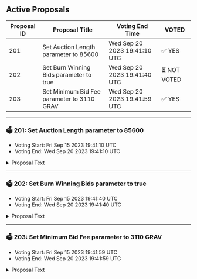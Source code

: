 ## Active Proposals

| Proposal ID | Proposal Title | Voting End Time | VOTED |
|-------------|----------------|-----------------|-------|
| 201 | Set Auction Length parameter to 85600 | Wed Sep 20 2023 19:41:10 UTC | ✅ YES |
| 202 | Set Burn Winning Bids parameter to true | Wed Sep 20 2023 19:41:40 UTC | ⏳ NOT VOTED |
| 203 | Set Minimum Bid Fee parameter to 3110 GRAV | Wed Sep 20 2023 19:41:59 UTC | ✅ YES |

---

### 🗳 201: Set Auction Length parameter to 85600
- Voting Start: Fri Sep 15 2023 19:41:10 UTC
- Voting End: Wed Sep 20 2023 19:41:10 UTC

<details>
<summary>Proposal Text</summary>
 
# SummarynnThis proposal, if accepted, will effect the implementation of an upcoming SoftwareUpgradeProposal for the Apollo upgrade to Gravity Bridge.nThe Apollo upgrade intends to change several things about Gravity Bridge, including:n README.md archway_service_Governance.md axelar_service_Governance.md bandchain_service_Governance.md ccv.png ccvalidators_logo.png chains chains.json chains.schema.json chihuahua_service_Governance.md comdex_service_Governance.md composable_service_Governance.md cosmoshub_service_Governance.md cryptocrew-validators-logo.png evmos_service_Governance.md gravitybridge_service_Governance.md injective_service_Governance.md juno_service_Governance.md kava_service_Governance.md kujira_service_Governance.md mars_service_Governance.md migaloo_service_Governance.md nolus_service_Governance.md omniflixhub_service_Governance.md osmosis_service_Governance.md passage_service_Governance.md persistence_service_Governance.md quicksilver_service_Governance.md relayers.json relayers.schema.json reports secretnetwork_service_Governance.md solva_logo.png stargaze_service_Governance.md terra2_service_Governance.md update_governance_info.sh Deployment of the Auction modulen README.md archway_service_Governance.md axelar_service_Governance.md bandchain_service_Governance.md ccv.png ccvalidators_logo.png chains chains.json chains.schema.json chihuahua_service_Governance.md comdex_service_Governance.md composable_service_Governance.md cosmoshub_service_Governance.md cryptocrew-validators-logo.png evmos_service_Governance.md gravitybridge_service_Governance.md injective_service_Governance.md juno_service_Governance.md kava_service_Governance.md kujira_service_Governance.md mars_service_Governance.md migaloo_service_Governance.md nolus_service_Governance.md omniflixhub_service_Governance.md osmosis_service_Governance.md passage_service_Governance.md persistence_service_Governance.md quicksilver_service_Governance.md relayers.json relayers.schema.json reports secretnetwork_service_Governance.md solva_logo.png stargaze_service_Governance.md terra2_service_Governance.md update_governance_info.sh Sending half of all Send To Eth chain fees collected to the Community Pool (for use by the Auction module)n README.md archway_service_Governance.md axelar_service_Governance.md bandchain_service_Governance.md ccv.png ccvalidators_logo.png chains chains.json chains.schema.json chihuahua_service_Governance.md comdex_service_Governance.md composable_service_Governance.md cosmoshub_service_Governance.md cryptocrew-validators-logo.png evmos_service_Governance.md gravitybridge_service_Governance.md injective_service_Governance.md juno_service_Governance.md kava_service_Governance.md kujira_service_Governance.md mars_service_Governance.md migaloo_service_Governance.md nolus_service_Governance.md omniflixhub_service_Governance.md osmosis_service_Governance.md passage_service_Governance.md persistence_service_Governance.md quicksilver_service_Governance.md relayers.json relayers.schema.json reports secretnetwork_service_Governance.md solva_logo.png stargaze_service_Governance.md terra2_service_Governance.md update_governance_info.sh Add MetaMask signing support to Gravity Bridge (a.k.a. EIP-712 Signing support)nn This proposal in particular gives the community a voice on an Auction module parameter called auction_length. See #Proposal Details below for more information on this proposal's effect.nn # Contextnn ## Auction Module Fundingnn With [Proposal #180](https://commonwealth.im/gravity-bridge/proposal/180-fund-development-of-auction-module) the Gravity Bridge Community chose to fund the development of the Auction module by Notional.nn ## Auction Module Behaviornn The Auction module is a CosmosSDK module which regularly takes all of the balances in the Community Pool (except for those on the non_auctionable_tokens list) and puts them up for auction.n Each token held in the Community Pool will be a separate auction, so if the pool only holds USDC, WBTC, and PAXG then there would be 3 new auctions to bid on.n These auction balances are then transferred out of the Community Pool and into the control of the Auction module.n The auctions are only open for a period of time known as the Auction Period (determined by the auction_length parameter), during which anyone may bid on an auction by submitting a MsgBid.n Every bid requires paying at least a minimum fee (determined by the min_bid_fee parameter) and locks the provided amount of GRAV (ugraviton) in the Auction module.n At the end of the auction period the highest bidder will be transferred the full balance of the auction tokens, and their bid will either be burned or sent to the Community Pooln (depending on the burn_winning_bids parameter).n Once an auction period is over, the next one begins with the new Community Pool balances.nn ## This Proposal, and other Parameter Proposals like itnn To give the Gravity community a thorough voice in the Apollo upgrade, all of the Auction module parameters and the new Gravity module parameter are being put to individual vote.n This proposal is a signaling proposal which will affect an upcoming upgrade proposal, in which all decisions from these Parameter Proposals will be included.n If this proposal fails, then the upcoming upgrade proposal will have no effect.nn # Proposal Detailsnn This proposal concerns the initial value of the auction_length parameter, which is an Auction module parameter that determines the number of blocks between every Auction Period.nn This proposal, if accepted, will set the initial value for the auction_length parameter to be 85600, which would have the effect of separating active auctions by around 1 week.n As of the writing of this proposal, the block time is approximately 7.07 seconds in length.n Considering that 1 week is 604800 seconds in length, dividing by 7.07 results in nearly 856000 blocks.
</details>

---

### 🗳 202: Set Burn Winning Bids parameter to true
- Voting Start: Fri Sep 15 2023 19:41:40 UTC
- Voting End: Wed Sep 20 2023 19:41:40 UTC

<details>
<summary>Proposal Text</summary>
 
# Summaryn This proposal, if accepted, will effect the implementation of an upcoming SoftwareUpgradeProposal for the Apollo upgrade to Gravity Bridge.n The Apollo upgrade intends to change several things about Gravity Bridge, including:nn README.md archway_service_Governance.md axelar_service_Governance.md bandchain_service_Governance.md ccv.png ccvalidators_logo.png chains chains.json chains.schema.json chihuahua_service_Governance.md comdex_service_Governance.md composable_service_Governance.md cosmoshub_service_Governance.md cryptocrew-validators-logo.png evmos_service_Governance.md gravitybridge_service_Governance.md injective_service_Governance.md juno_service_Governance.md kava_service_Governance.md kujira_service_Governance.md mars_service_Governance.md migaloo_service_Governance.md nolus_service_Governance.md omniflixhub_service_Governance.md osmosis_service_Governance.md passage_service_Governance.md persistence_service_Governance.md quicksilver_service_Governance.md relayers.json relayers.schema.json reports secretnetwork_service_Governance.md solva_logo.png stargaze_service_Governance.md terra2_service_Governance.md update_governance_info.sh Deployment of the Auction modulen README.md archway_service_Governance.md axelar_service_Governance.md bandchain_service_Governance.md ccv.png ccvalidators_logo.png chains chains.json chains.schema.json chihuahua_service_Governance.md comdex_service_Governance.md composable_service_Governance.md cosmoshub_service_Governance.md cryptocrew-validators-logo.png evmos_service_Governance.md gravitybridge_service_Governance.md injective_service_Governance.md juno_service_Governance.md kava_service_Governance.md kujira_service_Governance.md mars_service_Governance.md migaloo_service_Governance.md nolus_service_Governance.md omniflixhub_service_Governance.md osmosis_service_Governance.md passage_service_Governance.md persistence_service_Governance.md quicksilver_service_Governance.md relayers.json relayers.schema.json reports secretnetwork_service_Governance.md solva_logo.png stargaze_service_Governance.md terra2_service_Governance.md update_governance_info.sh Sending half of all Send To Eth chain fees collected to the Community Pool (for use by the Auction module)n README.md archway_service_Governance.md axelar_service_Governance.md bandchain_service_Governance.md ccv.png ccvalidators_logo.png chains chains.json chains.schema.json chihuahua_service_Governance.md comdex_service_Governance.md composable_service_Governance.md cosmoshub_service_Governance.md cryptocrew-validators-logo.png evmos_service_Governance.md gravitybridge_service_Governance.md injective_service_Governance.md juno_service_Governance.md kava_service_Governance.md kujira_service_Governance.md mars_service_Governance.md migaloo_service_Governance.md nolus_service_Governance.md omniflixhub_service_Governance.md osmosis_service_Governance.md passage_service_Governance.md persistence_service_Governance.md quicksilver_service_Governance.md relayers.json relayers.schema.json reports secretnetwork_service_Governance.md solva_logo.png stargaze_service_Governance.md terra2_service_Governance.md update_governance_info.sh Add MetaMask signing support to Gravity Bridge (a.k.a. EIP-712 Signing support)nn This proposal in particular gives the community a voice on an Auction module parameter called burn_winning_bids. See #Proposal Details below for more information on this proposal's effect.nn # Contextnn ## Auction Module Fundingnn With [Proposal #180](https://commonwealth.im/gravity-bridge/proposal/180-fund-development-of-auction-module) the Gravity Bridge Community chose to fund the development of the Auction module by Notional.nn ## Auction Module Behaviornn The Auction module is a CosmosSDK module which regularly takes all of the balances in the Community Pool (except for those on the non_auctionable_tokens list) and puts them up for auction.n Each token held in the Community Pool will be a separate auction, so if the pool only holds USDC, WBTC, and PAXG then there would be 3 new auctions to bid on.n These auction balances are then transferred out of the Community Pool and into the control of the Auction module.n The auctions are only open for a period of time known as the Auction Period (determined by the auction_length parameter), during which anyone may bid on an auction by submitting a MsgBid.n Every bid requires paying at least a minimum fee (determined by the min_bid_fee parameter) and locks the provided amount of GRAV (ugraviton) in the Auction module.n At the end of the auction period the highest bidder will be transferred the full balance of the auction tokens, and their bid will either be burned or sent to the Community Pooln (depending on the burn_winning_bids parameter).n Once an auction period is over, the next one begins with the new Community Pool balances.nn ## This Proposal, and other Parameter Proposals like itnn To give the Gravity community a thorough voice in the Apollo upgrade, all of the Auction module parameters and the new Gravity module parameter are being put to individual vote.n This proposal is a signaling proposal which will affect an upcoming upgrade proposal, in which all decisions from these Parameter Proposals will be included.n If this proposal fails, then the upcoming upgrade proposal will have no effect.nn # Proposal Detailsnn This proposal concerns the initial value of the burn_winning_bids parameter, which is an Auction module parameter that determines if the winning bid on any given auction should be burned, or sent to the community pool.nn This proposal, if accepted, will set the initial value for the burn_winning_bids parameter to be true, which would have the effect of burning all of the GRAV (ugraviton) on every winning bid on each auction offered by the Auction module. This would reduce the total supply of GRAV and in particular the liquid supply of GRAV, and the expected effect would be an increase in the relative value of GRAV over time.
</details>

---

### 🗳 203: Set Minimum Bid Fee parameter to 3110 GRAV
- Voting Start: Fri Sep 15 2023 19:41:59 UTC
- Voting End: Wed Sep 20 2023 19:41:59 UTC

<details>
<summary>Proposal Text</summary>
 
# Summaryn This proposal, if accepted, will effect the implementation of an upcoming SoftwareUpgradeProposal for the Apollo upgrade to Gravity Bridge.n The Apollo upgrade intends to change several things about Gravity Bridge, including:nn README.md archway_service_Governance.md axelar_service_Governance.md bandchain_service_Governance.md ccv.png ccvalidators_logo.png chains chains.json chains.schema.json chihuahua_service_Governance.md comdex_service_Governance.md composable_service_Governance.md cosmoshub_service_Governance.md cryptocrew-validators-logo.png evmos_service_Governance.md gravitybridge_service_Governance.md injective_service_Governance.md juno_service_Governance.md kava_service_Governance.md kujira_service_Governance.md mars_service_Governance.md migaloo_service_Governance.md nolus_service_Governance.md omniflixhub_service_Governance.md osmosis_service_Governance.md passage_service_Governance.md persistence_service_Governance.md quicksilver_service_Governance.md relayers.json relayers.schema.json reports secretnetwork_service_Governance.md solva_logo.png stargaze_service_Governance.md terra2_service_Governance.md update_governance_info.sh Deployment of the Auction modulen README.md archway_service_Governance.md axelar_service_Governance.md bandchain_service_Governance.md ccv.png ccvalidators_logo.png chains chains.json chains.schema.json chihuahua_service_Governance.md comdex_service_Governance.md composable_service_Governance.md cosmoshub_service_Governance.md cryptocrew-validators-logo.png evmos_service_Governance.md gravitybridge_service_Governance.md injective_service_Governance.md juno_service_Governance.md kava_service_Governance.md kujira_service_Governance.md mars_service_Governance.md migaloo_service_Governance.md nolus_service_Governance.md omniflixhub_service_Governance.md osmosis_service_Governance.md passage_service_Governance.md persistence_service_Governance.md quicksilver_service_Governance.md relayers.json relayers.schema.json reports secretnetwork_service_Governance.md solva_logo.png stargaze_service_Governance.md terra2_service_Governance.md update_governance_info.sh Sending half of all Send To Eth chain fees collected to the Community Pool (for use by the Auction module)n README.md archway_service_Governance.md axelar_service_Governance.md bandchain_service_Governance.md ccv.png ccvalidators_logo.png chains chains.json chains.schema.json chihuahua_service_Governance.md comdex_service_Governance.md composable_service_Governance.md cosmoshub_service_Governance.md cryptocrew-validators-logo.png evmos_service_Governance.md gravitybridge_service_Governance.md injective_service_Governance.md juno_service_Governance.md kava_service_Governance.md kujira_service_Governance.md mars_service_Governance.md migaloo_service_Governance.md nolus_service_Governance.md omniflixhub_service_Governance.md osmosis_service_Governance.md passage_service_Governance.md persistence_service_Governance.md quicksilver_service_Governance.md relayers.json relayers.schema.json reports secretnetwork_service_Governance.md solva_logo.png stargaze_service_Governance.md terra2_service_Governance.md update_governance_info.sh Add MetaMask signing support to Gravity Bridge (a.k.a. EIP-712 Signing support)nn This proposal in particular gives the community a voice on an Auction module parameter called min_bid_fee. See #Proposal Details below for more information on this proposal's effect.nn # Contextnn ## Auction Module Fundingnn With [Proposal #180](https://commonwealth.im/gravity-bridge/proposal/180-fund-development-of-auction-module) the Gravity Bridge Community chose to fund the development of the Auction module by Notional.nn ## Auction Module Behaviornn The Auction module is a CosmosSDK module which regularly takes all of the balances in the Community Pool (except for those on the non_auctionable_tokens list) and puts them up for auction.n Each token held in the Community Pool will be a separate auction, so if the pool only holds USDC, WBTC, and PAXG then there would be 3 new auctions to bid on.n These auction balances are then transferred out of the Community Pool and into the control of the Auction module.n The auctions are only open for a period of time known as the Auction Period (determined by the auction_length parameter), during which anyone may bid on an auction by submitting a MsgBid.n Every bid requires paying at least a minimum fee (determined by the min_bid_fee parameter) and locks the provided amount of GRAV (ugraviton) in the Auction module.n At the end of the auction period the highest bidder will be transferred the full balance of the auction tokens, and their bid will either be burned or sent to the Community Pooln (depending on the burn_winning_bids parameter).n Once an auction period is over, the next one begins with the new Community Pool balances.nn ## This Proposal, and other Parameter Proposals like itnn To give the Gravity community a thorough voice in the Apollo upgrade, all of the Auction module parameters and the new Gravity module parameters are being put to individual vote.n This proposal is a signaling proposal which will affect an upcoming upgrade proposal, in which all decisions from these Parameter Proposals will be included.n If this proposal fails, then the upcoming upgrade proposal will have no effect.nn # Proposal Detailsnn This proposal concerns the initial value of the min_bid_fee parameter, which is an Auction module parameter that determines the minimum provided fee for a bid to be considered on any given auction.nn This proposal, if accepted, will set the initial value for the min_bid_fee parameter to be 3110, which would have the effect of requiring users to pay approximately 5 USD worth of GRAV in order to bid on an auction. This fee would be sent to the Community Pool on any successful bid.n The minimum bid fee is a parameter the community can use to prevent spam submission to the Auction module and also to prevent minor bid competition (e.g. increasing the current bid amount by a mere 1 ugraviton every block).
</details>
